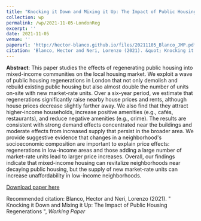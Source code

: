 ```yaml
---
title: "Knocking it Down and Mixing it Up: The Impact of Public Housing Regenerations \[Job Market paper\]"
collection: wp
permalink: /wp/2021-11-05-LondonReg
excerpt: ''
date: 2021-11-05
venue: ''
paperurl: 'http://hector-blanco.github.io/files/20211105_Blanco_JMP.pdf'
citation: 'Blanco, Hector and Neri, Lorenzo (2021). &quot; Knocking it Down and Mixing it Up: The Impact of Public Housing Regenerations &quot;, <i>Job Market Paper</i>'
---
```


**Abstract**: This paper studies the effects of regenerating public housing into mixed-income communities on the local housing market. We exploit a wave of public housing regenerations in London that not only demolish and rebuild existing public housing but also almost double the number of units on-site with new market-rate units. Over a six-year period, we estimate that regenerations significantly raise nearby house prices and rents, although house prices decrease slightly farther away. We also find that they attract higher-income households, increase positive amenities (e.g., cafés, restaurants), and reduce negative amenities (e.g., crime). The results are consistent with strong demand effects concentrated near the buildings and moderate effects from increased supply that persist in the broader area. We provide suggestive evidence that changes in a neighborhood's socioeconomic composition are important to explain price effects: regenerations in low-income areas and those adding a large number of market-rate units lead to larger price increases. Overall, our findings indicate that mixed-income housing can revitalize neighborhoods near decaying public housing, but the supply of new market-rate units can increase unaffordability in low-income neighborhoods.

[Download paper here](http://hector-blanco.github.io/files/20211105_Blanco_JMP.pdf)

Recommended citation: Blanco, Hector and Neri, Lorenzo (2021). &quot; Knocking it Down and Mixing it Up: The Impact of Public Housing Regenerations &quot;, <i>Working Paper</i>
